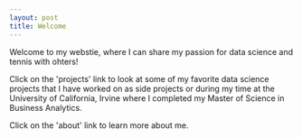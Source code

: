```yaml
---
layout: post
title: Welcome
---
```


Welcome to my webstie, where I can share my passion for data science and tennis with ohters! 

Click on the 'projects' link to look at some of my favorite data science projects that I have worked on as side projects or during my time at the University of California, Irvine where I completed my Master of Science in Business Analytics. 

Click on the 'about' link to learn more about me.
